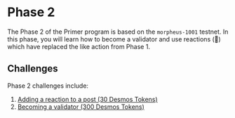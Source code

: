 # Phase 2 
The Phase 2 of the Primer program is based on the `morpheus-1001` testnet. In this phase, you will learn how to become a validator and use reactions (:tada:) which have replaced the like action from Phase 1. 

## Challenges
Phase 2 challenges include:

1. [Adding a reaction to a post (30 Desmos Tokens)](phase-2/challenges/add-reaction.md)
2. [Becoming a validator (300 Desmos Tokens)](phase-2/challenges/become-validator.md)
